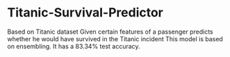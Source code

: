 # Titanic-Survival-Predictor
Based on Titanic dataset
Given certain features of a passenger predicts whether he would have survived in the Titanic incident
This model is based on ensembling. It has a 83.34% test accuracy.
